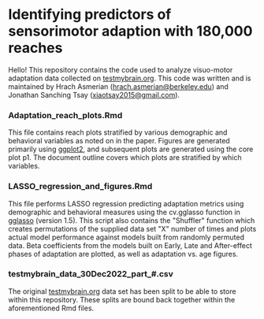 # Identifying predictors of sensorimotor adaption with 180,000 reaches


Hello! This repository contains the code used to analyze visuo-motor adaptation data collected on [testmybrain.org](https://testmybrain.org/). This code was written and is maintained by Hrach Asmerian (hrach.asmerian@berkeley.edu) and Jonathan Sanching Tsay (xiaotsay2015@gmail.com).


### Adaptation_reach_plots.Rmd

This file contains reach plots stratified by various demographic and behavioral variables as noted on in the paper. Figures are generated primarily using [ggplot2](https://ggplot2.tidyverse.org/), and subsequent plots are generated using the core plot p1. The document outline covers which plots are stratified by which variables.


### LASSO_regression_and_figures.Rmd

This file performs LASSO regression predicting adaptation metrics using demographic and behavioral measures using the cv.gglasso function in [gglasso](https://www.rdocumentation.org/packages/gglasso/versions/1.5/topics/cv.gglasso) (version 1.5).
This script also contains the "Shuffler" function which creates permutations of the supplied data set "X" number of times and plots actual model performance against models built from randomly permuted data. Beta coefficients from the models built on Early, Late and After-effect phases of adaptation are plotted, as well as adaptation vs. age figures.

### testmybrain_data_30Dec2022_part_#.csv

The original [testmybrain.org](https://testmybrain.org/) data set has been split to be able to store within this repository. These splits are bound back together within the aforementioned Rmd files.
